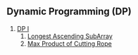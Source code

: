 ## Dynamic Programming (DP)
1.  [DP I](I)
    1.  [Longest Ascending SubArray](I/Easy/LongestAscendingSubArray)
    2.  [Max Product of Cutting Rope](I/Medium/MaxProductOfCuttingRope)